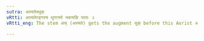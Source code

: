 ```yaml
---
sutra: अस्यतेस्थुक्
vRtti: अस्यतेरङ्गस्य थुगागमो भवत्यङि परतः ॥
vRtti_eng: The stem अस् (अस्यते) gets the augment थुक् before this Aorist अङ् ॥

---
```

